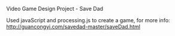 Video Game Design Project - Save Dad

Used javaScript and processing.js to create a game, for more info:
http://guancongyi.com/savedad-master/saveDad.html

